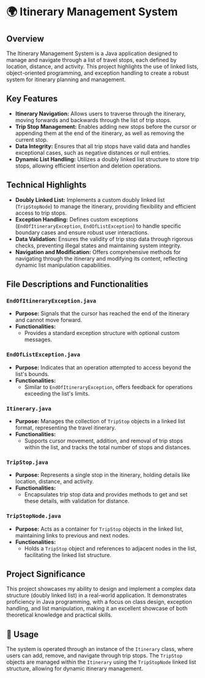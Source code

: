 # 🌍 Itinerary Management System

## Overview
The Itinerary Management System is a Java application designed to manage and navigate through a list of travel stops, each defined by location, distance, and activity. This project highlights the use of linked lists, object-oriented programming, and exception handling to create a robust system for itinerary planning and management.

## Key Features
- **Itinerary Navigation:** Allows users to traverse through the itinerary, moving forwards and backwards through the list of trip stops.
- **Trip Stop Management:** Enables adding new stops before the cursor or appending them at the end of the itinerary, as well as removing the current stop.
- **Data Integrity:** Ensures that all trip stops have valid data and handles exceptional cases, such as negative distances or null entries.
- **Dynamic List Handling:** Utilizes a doubly linked list structure to store trip stops, allowing efficient insertion and deletion operations.

## Technical Highlights
- **Doubly Linked List:** Implements a custom doubly linked list (`TripStopNode`) to manage the itinerary, providing flexibility and efficient access to trip stops.
- **Exception Handling:** Defines custom exceptions (`EndOfItineraryException`, `EndOfListException`) to handle specific boundary cases and ensure robust user interactions.
- **Data Validation:** Ensures the validity of trip stop data through rigorous checks, preventing illegal states and maintaining system integrity.
- **Navigation and Modification:** Offers comprehensive methods for navigating through the itinerary and modifying its content, reflecting dynamic list manipulation capabilities.

## File Descriptions and Functionalities

### `EndOfItineraryException.java`
- **Purpose:** Signals that the cursor has reached the end of the itinerary and cannot move forward.
- **Functionalities:**
  - Provides a standard exception structure with optional custom messages.

### `EndOfListException.java`
- **Purpose:** Indicates that an operation attempted to access beyond the list's bounds.
- **Functionalities:**
  - Similar to `EndOfItineraryException`, offers feedback for operations exceeding the list's limits.

### `Itinerary.java`
- **Purpose:** Manages the collection of `TripStop` objects in a linked list format, representing the travel itinerary.
- **Functionalities:**
  - Supports cursor movement, addition, and removal of trip stops within the list, and tracks the total number of stops and distances.

### `TripStop.java`
- **Purpose:** Represents a single stop in the itinerary, holding details like location, distance, and activity.
- **Functionalities:**
  - Encapsulates trip stop data and provides methods to get and set these details, with validation for distance.

### `TripStopNode.java`
- **Purpose:** Acts as a container for `TripStop` objects in the linked list, maintaining links to previous and next nodes.
- **Functionalities:**
  - Holds a `TripStop` object and references to adjacent nodes in the list, facilitating the linked list structure.

## Project Significance
This project showcases my ability to design and implement a complex data structure (doubly linked list) in a real-world application. It demonstrates proficiency in Java programming, with a focus on class design, exception handling, and list manipulation, making it an excellent showcase of both theoretical knowledge and practical skills.

## 📝 Usage
The system is operated through an instance of the `Itinerary` class, where users can add, remove, and navigate through trip stops. The `TripStop` objects are managed within the `Itinerary` using the `TripStopNode` linked list structure, allowing for dynamic itinerary management.
